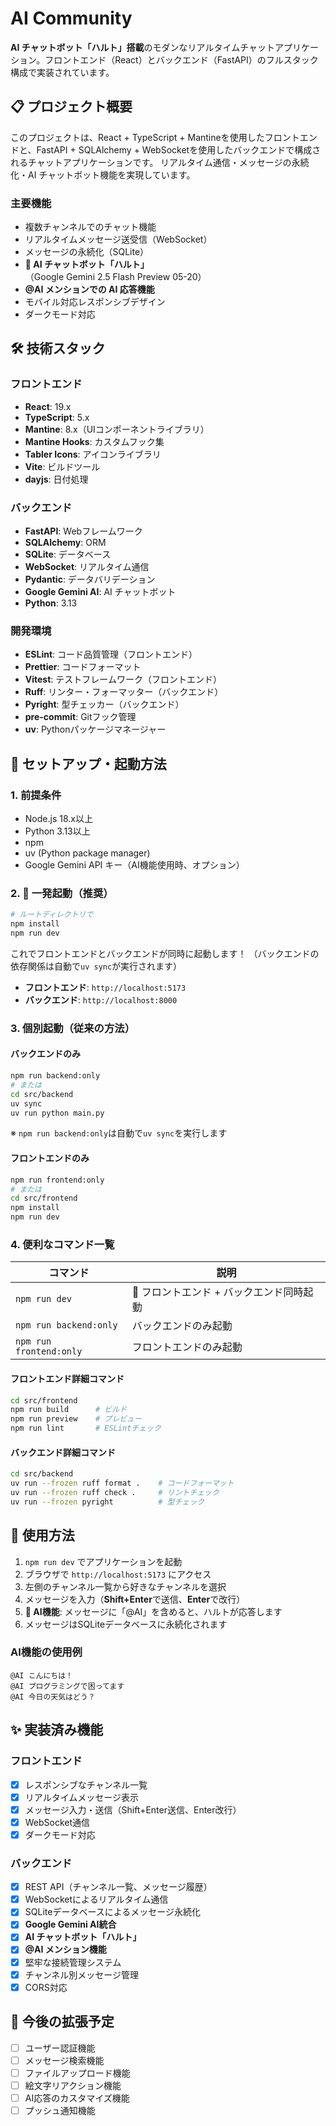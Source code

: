 # AI Community

**AI チャットボット「ハルト」搭載**のモダンなリアルタイムチャットアプリケーション。フロントエンド（React）とバックエンド（FastAPI）のフルスタック構成で実装されています。

## 📋 プロジェクト概要

このプロジェクトは、React + TypeScript + Mantineを使用したフロントエンドと、FastAPI + SQLAlchemy + WebSocketを使用したバックエンドで構成されるチャットアプリケーションです。
リアルタイム通信・メッセージの永続化・AI チャットボット機能を実現しています。

### 主要機能

- 複数チャンネルでのチャット機能
- リアルタイムメッセージ送受信（WebSocket）
- メッセージの永続化（SQLite）
- **🤖 AI チャットボット「ハルト」**（Google Gemini 2.5 Flash Preview 05-20）
- **@AI メンションでの AI 応答機能**
- モバイル対応レスポンシブデザイン
- ダークモード対応

## 🛠 技術スタック

### フロントエンド
- **React**: 19.x
- **TypeScript**: 5.x
- **Mantine**: 8.x（UIコンポーネントライブラリ）
- **Mantine Hooks**: カスタムフック集
- **Tabler Icons**: アイコンライブラリ
- **Vite**: ビルドツール
- **dayjs**: 日付処理

### バックエンド
- **FastAPI**: Webフレームワーク
- **SQLAlchemy**: ORM
- **SQLite**: データベース
- **WebSocket**: リアルタイム通信
- **Pydantic**: データバリデーション
- **Google Gemini AI**: AI チャットボット
- **Python**: 3.13

### 開発環境
- **ESLint**: コード品質管理（フロントエンド）
- **Prettier**: コードフォーマット
- **Vitest**: テストフレームワーク（フロントエンド）
- **Ruff**: リンター・フォーマッター（バックエンド）
- **Pyright**: 型チェッカー（バックエンド）
- **pre-commit**: Gitフック管理
- **uv**: Pythonパッケージマネージャー

## 🚀 セットアップ・起動方法

### 1. 前提条件

- Node.js 18.x以上
- Python 3.13以上
- npm
- uv (Python package manager)
- Google Gemini API キー（AI機能使用時、オプション）

### 2. 🎯 一発起動（推奨）

```bash
# ルートディレクトリで
npm install
npm run dev
```

これでフロントエンドとバックエンドが同時に起動します！
（バックエンドの依存関係は自動で`uv sync`が実行されます）

- **フロントエンド**: `http://localhost:5173`
- **バックエンド**: `http://localhost:8000`

### 3. 個別起動（従来の方法）

#### バックエンドのみ
```bash
npm run backend:only
# または
cd src/backend
uv sync
uv run python main.py
```
※ `npm run backend:only`は自動で`uv sync`を実行します

#### フロントエンドのみ
```bash
npm run frontend:only
# または
cd src/frontend
npm install
npm run dev
```

### 4. 便利なコマンド一覧

| コマンド | 説明 |
|---------|------|
| `npm run dev` | 🚀 フロントエンド + バックエンド同時起動 |
| `npm run backend:only` | バックエンドのみ起動 |
| `npm run frontend:only` | フロントエンドのみ起動 |

#### フロントエンド詳細コマンド
```bash
cd src/frontend
npm run build      # ビルド
npm run preview    # プレビュー
npm run lint       # ESLintチェック
```

#### バックエンド詳細コマンド
```bash
cd src/backend
uv run --frozen ruff format .    # コードフォーマット
uv run --frozen ruff check .     # リントチェック
uv run --frozen pyright          # 型チェック
```

## 🎯 使用方法

1. `npm run dev` でアプリケーションを起動
2. ブラウザで `http://localhost:5173` にアクセス
3. 左側のチャンネル一覧から好きなチャンネルを選択
4. メッセージを入力（**Shift+Enter**で送信、**Enter**で改行）
5. **🤖 AI機能**: メッセージに「@AI」を含めると、ハルトが応答します
6. メッセージはSQLiteデータベースに永続化されます

### AI機能の使用例
```text
@AI こんにちは！
@AI プログラミングで困ってます
@AI 今日の天気はどう？
```

## ✨ 実装済み機能

### フロントエンド
- [x] レスポンシブなチャンネル一覧
- [x] リアルタイムメッセージ表示
- [x] メッセージ入力・送信（Shift+Enter送信、Enter改行）
- [x] WebSocket通信
- [x] ダークモード対応

### バックエンド
- [x] REST API（チャンネル一覧、メッセージ履歴）
- [x] WebSocketによるリアルタイム通信
- [x] SQLiteデータベースによるメッセージ永続化
- [x] **Google Gemini AI統合**
- [x] **AI チャットボット「ハルト」**
- [x] **@AI メンション機能**
- [x] 堅牢な接続管理システム
- [x] チャンネル別メッセージ管理
- [x] CORS対応

## 🚧 今後の拡張予定

- [ ] ユーザー認証機能
- [ ] メッセージ検索機能
- [ ] ファイルアップロード機能
- [ ] 絵文字リアクション機能
- [ ] AI応答のカスタマイズ機能
- [ ] プッシュ通知機能
